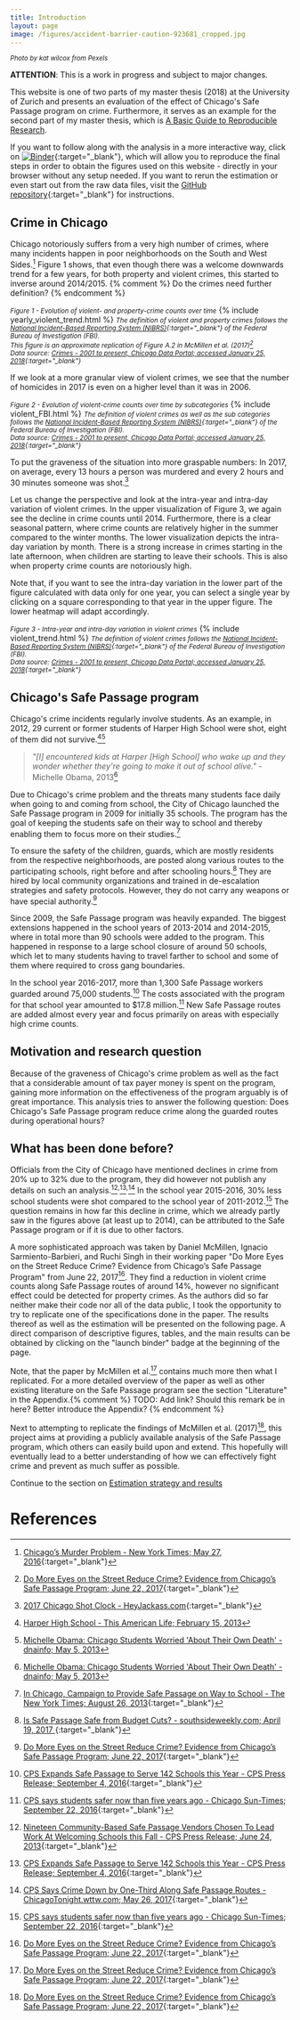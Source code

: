```yaml
---
title: Introduction
layout: page
image: /figures/accident-barrier-caution-923681_cropped.jpg
---
```

<small>*Photo by kat wilcox from Pexels*</small>

**ATTENTION**: This is a work in progress and subject to major changes.

This website is one of two parts of my master thesis (2018) at the University of Zurich and presents an evaluation of the effect of Chicago's Safe Passage program on crime. Furthermore, it serves as an example for the second part of my master thesis, which is [A Basic Guide to Reproducible Research](https://binste.github.io/basic_reproducibility_guide/).

If you want to follow along with the analysis in a more interactive way, click on [![Binder](https://mybinder.org/badge.svg)](https://mybinder.org/v2/gh/binste/chicago_safepassage_evaluation/master?filepath=notebooks%2F5_analysis%2F1.0-binste-analyze-crime-results-census-block-level.ipynb){:target="_blank"}, which will allow you to reproduce the final steps in order to obtain the figures used on this website - directly in your browser without any setup needed. If you want to rerun the estimation or even start out from the raw data files, visit the [GitHub repository](https://github.com/binste/chicago_safepassage_evaluation){:target="_blank"} for instructions.

## Crime in Chicago
Chicago notoriously suffers from a very high number of crimes, where many incidents happen in poor neighborhoods on the South and West Sides.[^1] Figure 1 shows, that even though there was a welcome downwards trend for a few years, for both property and violent crimes, this started to inverse around 2014/2015.
{% comment %}
Do the crimes need further definition?
{% endcomment %}

<small>*Figure 1 - Evolution of violent- and property-crime counts over time*</small>
{% include yearly_violent_trend.html %}
<small>*The definition of violent and property crimes follows the [National Incident-Based Reporting System (NIBRS)](http://gis.chicagopolice.org/clearmap_crime_sums/crime_types.html){:target="_blank"} of the Federal Bureau of Investigation (FBI).*<br />
*This figure is an approximate replication of Figure A.2 in McMillen et al. (2017)[^8]*<br />
*Data source: [Crimes - 2001 to present, Chicago Data Portal; accessed January 25, 2018](https://data.cityofchicago.org/Public-Safety/Crimes-2001-to-present/ijzp-q8t2){:target="_blank"}*</small>

If we look at a more granular view of violent crimes, we see that the number of homicides in 2017 is even on a higher level than it was in 2006.

<small>*Figure 2 - Evolution of violent-crime counts over time by subcategories*</small>
{% include violent_FBI.html %}
<small>*The definition of violent crimes as well as the sub categories follows the [National Incident-Based Reporting System (NIBRS)](http://gis.chicagopolice.org/clearmap_crime_sums/crime_types.html){:target="_blank"} of the Federal Bureau of Investigation (FBI).*<br />
*Data source: [Crimes - 2001 to present, Chicago Data Portal; accessed January 25, 2018](https://data.cityofchicago.org/Public-Safety/Crimes-2001-to-present/ijzp-q8t2){:target="_blank"}*
</small>

To put the graveness of the situation into more graspable numbers: In 2017, on average, every 13 hours a person was murdered and every 2 hours and 30 minutes someone was shot.[^2]

Let us change the perspective and look at the intra-year and intra-day variation of violent crimes. In the upper visualization of Figure 3, we again see the decline in crime counts until 2014. Furthermore, there is a clear seasonal pattern, where crime counts are relatively higher in the summer compared to the winter months. The lower visualization depicts the intra-day variation by month. There is a strong increase in crimes starting in the late afternoon, when children are starting to leave their schools. This is also when property crime counts are notoriously high.

Note that, if you want to see the intra-day variation in the lower part of the figure calculated with data only for one year, you can select a single year by clicking on a square corresponding to that year in the upper figure. The lower heatmap will adapt accordingly.

<small>*Figure 3 - Intra-year and intra-day variation in violent crimes*</small>
{% include violent_trend.html %}
<small>*The definition of violent crimes follows the [National Incident-Based Reporting System (NIBRS)](http://gis.chicagopolice.org/clearmap_crime_sums/crime_types.html){:target="_blank"} of the Federal Bureau of Investigation (FBI).*<br />
*Data source: [Crimes - 2001 to present, Chicago Data Portal; accessed January 25, 2018](https://data.cityofchicago.org/Public-Safety/Crimes-2001-to-present/ijzp-q8t2){:target="_blank"}*</small>

## Chicago's Safe Passage program
Chicago's crime incidents regularly involve students. As an example, in 2012, 29 current or former students of Harper High School were shot, eight of them did not survive.[^11][^12]

>*"[I] encountered kids at Harper [High School] who wake up and they wonder whether they're going to make it out of school alive."* - Michelle Obama, 2013[^12]

Due to Chicago's crime problem and the threats many students face daily when going to and coming from school, the City of Chicago launched the Safe Passage program in 2009 for initially 35 schools. The program has the goal of keeping the students safe on their way to school and thereby enabling them to focus more on their studies.[^10]

To ensure the safety of the children, guards, which are mostly residents from the respective neighborhoods, are posted along various routes to the participating schools, right before and after schooling hours.[^3] They are hired by local community organizations and trained in de-escalation strategies and safety protocols. However, they do not carry any weapons or have special authority.[^8]

Since 2009, the Safe Passage program was heavily expanded. The biggest extensions happened in the school years of 2013-2014 and 2014-2015, where in total more than 90 schools were added to the program. This happened in response to a large school closure of around 50 schools, which let to many students having to travel farther to school and some of them where required to cross gang boundaries.

In the school year 2016-2017, more than 1,300 Safe Passage workers guarded around 75,000 students.[^4] The costs associated with the program for that school year amounted to $17.8 million.[^9] New Safe Passage routes are added almost every year and focus primarily on areas with especially high crime counts.

## Motivation and research question
Because of the graveness of Chicago's crime problem as well as the fact that a considerable amount of tax payer money is spent on the program, gaining more information on the effectiveness of the program arguably is of great importance. This analysis tries to answer the following question: Does Chicago's Safe Passage program reduce crime along the guarded routes during operational hours?

## What has been done before?
Officials from the City of Chicago have mentioned declines in crime from 20% up to 32% due to the program, they did however not publish any details on such an analysis.[^5]<sup>,</sup>[^6]<sup>,</sup>[^7] In the school year 2015-2016, 30% less school students were shot compared to the school year of 2011-2012.[^9] The question remains in how far this decline in crime, which we already partly saw in the figures above (at least up to 2014), can be attributed to the Safe Passage program or if it is due to other factors.

A more sophisticated approach was taken by Daniel McMillen, Ignacio Sarmiento-Barbieri, and Ruchi Singh in their working paper "Do More Eyes on the Street Reduce Crime? Evidence from Chicago’s Safe Passage Program" from June 22, 2017[^8]. They find a reduction in violent crime counts along Safe Passage routes of around 14%, however no significant effect could be detected for property crimes. As the authors did so far neither make their code nor all of the data public, I took the opportunity to try to replicate one of the specifications done in the paper. The results thereof as well as the estimation will be presented on the following page. A direct comparison of descriptive figures, tables, and the main results can be obtained by clicking on the "launch binder" badge at the beginning of the page.

Note, that the paper by McMillen et al.[^8] contains much more then what I replicated. For a more detailed overview of the paper as well as other existing literature on the Safe Passage program see the section "Literature" in the Appendix.{% comment %}
TODO: Add link? Should this remark be in here? Better introduce the Appendix?
{% endcomment %}

Next to attempting to replicate the findings of McMillen et al. (2017)[^8], this project aims at providing a publicly available analysis of the Safe Passage program, which others can easily build upon and extend. This hopefully will eventually lead to a better understanding of how we can effectively fight crime and prevent as much suffer as possible.

Continue to the section on [Estimation strategy and results](./estimation_and_results.md)

# References

[^1]: [Chicago’s Murder Problem - New York Times; May 27, 2016](https://www.nytimes.com/interactive/2016/05/18/us/chicago-murder-problem.html){:target="_blank"}
[^2]: [2017 Chicago Shot Clock - HeyJackass.com](https://heyjackass.com/2017-chicago-shot-clock/){:target="_blank"}
[^3]: [Is Safe Passage Safe from Budget Cuts? - southsideweekly.com; April 19, 2017 ](https://southsideweekly.com/is-safe-passage-safe-from-budget-cuts/){:target="_blank"}
[^4]: [CPS Expands Safe Passage to Serve 142 Schools this Year - CPS Press Release; September 4, 2016](http://cps.edu/News/Press_releases/Pages/PR1_09_04_2016.aspx){:target="_blank"}
[^5]: [Nineteen Community-Based Safe Passage Vendors Chosen To Lead Work At Welcoming Schools this Fall - CPS Press Release; June 24, 2013](https://cps.edu/News/Press_releases/Pages/PR1_06_24_2013.aspx){:target="_blank"}
[^6]: [CPS Expands Safe Passage to Serve 142 Schools this Year - CPS Press Release; September 4, 2016](https://cps.edu/News/Press_releases/Pages/PR1_09_04_2016.aspx){:target="_blank"}
[^7]: [CPS Says Crime Down by One-Third Along Safe Passage Routes - ChicagoTonight.wttw.com; May 26, 2017](https://chicagotonight.wttw.com/2017/05/26/cps-says-crime-down-one-third-along-safe-passage-routes){:target="_blank"}
[^8]: [Do More Eyes on the Street Reduce Crime? Evidence from Chicago’s Safe Passage Program; June 22, 2017](https://ignaciomsarmiento.github.io/assets/Safe_Passage_WP.pdf){:target="_blank"}
[^9]: [CPS says students safer now than five years ago - Chicago Sun-Times; September 22, 2016](https://www.pressreader.com/usa/chicago-sun-times/20160922/281582355105718){:target="_blank"}
[^10]: [In Chicago, Campaign to Provide Safe Passage on Way to School - The New York Times; August 26, 2013](https://www.nytimes.com/2013/08/27/education/in-chicago-campaign-to-provide-safe-passage-on-way-to-school.html){:target="_blank"}
[^11]: [Harper High School - This American Life; February 15, 2013](https://www.thisamericanlife.org/487/harper-high-school-part-one)
[^12]: [Michelle Obama: Chicago Students Worried 'About Their Own Death' - dnainfo; May 5, 2013](https://www.dnainfo.com/chicago/20130505/chicago/michelle-obama-chicago-students-worried-about-their-own-death/)